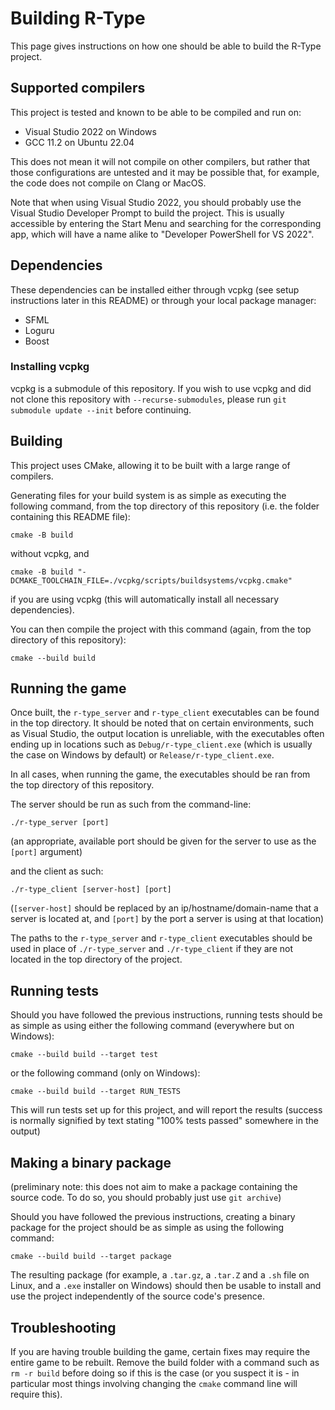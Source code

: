 # Building R-Type

This page gives instructions on how one should be able to build the R-Type project.

## Supported compilers

This project is tested and known to be able to be compiled and run on:
- Visual Studio 2022 on Windows
- GCC 11.2 on Ubuntu 22.04

This does not mean it will not compile on other compilers, but rather that those configurations are untested and it may be possible that, for example, the code does not compile on Clang or MacOS.

Note that when using Visual Studio 2022, you should probably use the Visual Studio Developer Prompt to build the project. This is usually accessible by entering the Start Menu and searching for the corresponding app, which will have a name alike to "Developer PowerShell for VS 2022".

## Dependencies

These dependencies can be installed either through vcpkg (see setup instructions later in this README) or through your local package manager:

- SFML
- Loguru
- Boost

### Installing vcpkg

vcpkg is a submodule of this repository.
If you wish to use vcpkg and did not clone this repository with `--recurse-submodules`, please run `git submodule update --init` before continuing.

## Building

This project uses CMake, allowing it to be built with a large range of compilers.

Generating files for your build system is as simple as executing the following command, from the top directory of this repository (i.e. the folder containing this README file):

```
cmake -B build
```

without vcpkg, and

```
cmake -B build "-DCMAKE_TOOLCHAIN_FILE=./vcpkg/scripts/buildsystems/vcpkg.cmake"
```

if you are using vcpkg (this will automatically install all necessary dependencies).

You can then compile the project with this command (again, from the top directory of this repository):

```
cmake --build build
```


## Running the game

Once built, the `r-type_server` and `r-type_client` executables can be found in the top directory. It should be noted that on certain environments, such as Visual Studio, the output location is unreliable, with the executables often ending up in locations such as `Debug/r-type_client.exe` (which is usually the case on Windows by default) or `Release/r-type_client.exe`.

In all cases, when running the game, the executables should be ran from the top directory of this repository.

The server should be run as such from the command-line:

```
./r-type_server [port]
```

(an appropriate, available port should be given for the server to use as the `[port]` argument)

and the client as such:

```
./r-type_client [server-host] [port]
```

(`[server-host]` should be replaced by an ip/hostname/domain-name that a server is located at, and `[port]` by the port a server is using at that location)

The paths to the `r-type_server` and `r-type_client` executables should be used in place of `./r-type_server` and `./r-type_client` if they are not located in the top directory of the project.

## Running tests

Should you have followed the previous instructions, running tests should be as simple as using either the following command (everywhere but on Windows):

```
cmake --build build --target test
```

or the following command (only on Windows):

```
cmake --build build --target RUN_TESTS
```

This will run tests set up for this project, and will report the results (success is normally signified by text stating "100% tests passed" somewhere in the output)

## Making a binary package

(preliminary note: this does not aim to make a package containing the source code. To do so, you should probably just use `git archive`)

Should you have followed the previous instructions, creating a binary package for the project should be as simple as using the following command:

```
cmake --build build --target package
```

The resulting package (for example, a `.tar.gz`, a `.tar.Z` and a `.sh` file on Linux, and a `.exe` installer on Windows) should then be usable to install and use the project independently of the source code's presence.

## Troubleshooting

If you are having trouble building the game, certain fixes may require the entire game to be rebuilt. Remove the build folder with a command such as `rm -r build` before doing so if this is the case (or you suspect it is - in particular most things involving changing the `cmake` command line will require this).
